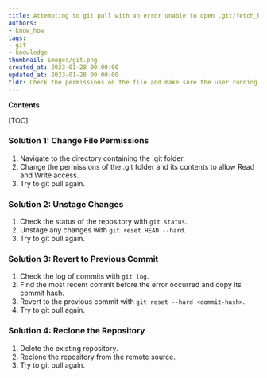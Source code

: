 ```yaml
---
title: Attempting to git pull with an error unable to open .git/fetch_head due to insufficient permissions
authors:
- know_how
tags:
- git
- knowledge
thumbnail: images/git.png
created_at: 2023-01-28 00:00:00
updated_at: 2023-01-28 00:00:00
tldr: Check the permissions on the file and make sure the user running the command has access.
---
```


**Contents**

[TOC]

### Solution 1: Change File Permissions
1. Navigate to the directory containing the .git folder.
2. Change the permissions of the .git folder and its contents to allow Read and Write access.
3. Try to git pull again.

### Solution 2: Unstage Changes
1. Check the status of the repository with `git status`.
2. Unstage any changes with `git reset HEAD --hard`.
3. Try to git pull again.

### Solution 3: Revert to Previous Commit
1. Check the log of commits with `git log`.
2. Find the most recent commit before the error occurred and copy its commit hash.
3. Revert to the previous commit with `git reset --hard <commit-hash>`.
4. Try to git pull again.

### Solution 4: Reclone the Repository
1. Delete the existing repository.
2. Reclone the repository from the remote source.
3. Try to git pull again.
